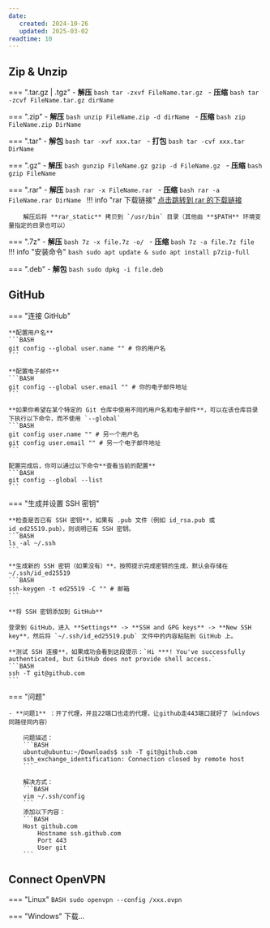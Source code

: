 ```yaml
---
date:
   created: 2024-10-26
   updated: 2025-03-02
readtime: 10
---
```



## Zip & Unzip
=== ".tar.gz | .tgz"
    - **解压**
        ```bash
        tar -zxvf FileName.tar.gz
        ```
    - **压缩**
        ```bash
        tar -zcvf FileName.tar.gz dirName
        ```

=== ".zip"
    - **解压**
        ```bash
        unzip FileName.zip -d dirName
        ```
    - **压缩**
        ```bash
        zip FileName.zip DirName
        ```

=== ".tar"
    - **解包**
        ```bash
        tar -xvf xxx.tar
        ```
    - **打包**
        ```bash
        tar -cvf xxx.tar DirName
        ```

=== ".gz"
    - **解压**
        ```bash
        gunzip FileName.gz
        gzip -d FileName.gz
        ```
    - **压缩**
        ```bash
        gzip FileName
        ```
 
=== ".rar"
    - **解压**
        ```bash
        rar -x FileName.rar
        ```
    - **压缩**
        ```bash
        rar -a FileName.rar DirName
        ```
    !!! info "rar 下载链接"
        <a href="https://www.rarlab.com/" target="_blank">点击跳转到 rar 的下载链接</a>
        
        解压后将 **rar_static** 拷贝到 `/usr/bin` 目录（其他由 **$PATH** 环境变量指定的目录也可以）
 
=== ".7z"
    - **解压**
        ```bash
        7z -x file.7z -o/
        ```
    - **压缩**
        ```bash
        7z -a file.7z file
        ```
    !!! info "安装命令"
        ```bash
        sudo apt update & sudo apt install p7zip-full
        ```

=== ".deb"
    - **解包**
        ```bash
        sudo dpkg -i file.deb
        ```

<!-- more -->

## GitHub

=== "连接 GitHub"

    **配置用户名**
    ```BASH
    git config --global user.name "" # 你的用户名
    ```

    **配置电子邮件**
    ```BASH
    git config --global user.email "" # 你的电子邮件地址
    ```

    **如果你希望在某个特定的 Git 仓库中使用不同的用户名和电子邮件**，可以在该仓库目录下执行以下命令，而不使用 `--global`
    ```BASH
    git config user.name "" # 另一个用户名
    git config user.email "" # 另一个电子邮件地址
    ```

    配置完成后，你可以通过以下命令**查看当前的配置**
    ```BASH
    git config --global --list
    ```

=== "生成并设置 SSH 密钥"

    **检查是否已有 SSH 密钥**，如果有 .pub 文件（例如 id_rsa.pub 或 id_ed25519.pub），则说明已有 SSH 密钥。
    ```BASH
    ls -al ~/.ssh
    ```

    **生成新的 SSH 密钥（如果没有）**，按照提示完成密钥的生成，默认会存储在 ~/.ssh/id_ed25519
    ```BASH
    ssh-keygen -t ed25519 -C "" # 邮箱
    ```

    **将 SSH 密钥添加到 GitHub**

    登录到 GitHub，进入 **Settings** -> **SSH and GPG keys** -> **New SSH key**，然后将 `~/.ssh/id_ed25519.pub` 文件中的内容粘贴到 GitHub 上。

    **测试 SSH 连接**，如果成功会看到这段提示：`Hi ***! You've successfully authenticated, but GitHub does not provide shell access.`
    ```BASH
    ssh -T git@github.com
    ```
=== "问题"

    - **问题1** ：开了代理，并且22端口也走的代理，让github走443端口就好了（windows同路径同内容）
        
        问题描述：
        ```BASH
        ubuntu@ubuntu:~/Downloads$ ssh -T git@github.com
        ssh_exchange_identification: Connection closed by remote host
        ```

        解决方式：
        ```BASH
        vim ~/.ssh/config
        ```
        添加以下内容：
        ```BASH
        Host github.com
            Hostname ssh.github.com
            Port 443
            User git
        ```

## Connect OpenVPN

=== "Linux"
    ```BASH
    sudo openvpn --config /xxx.ovpn
    ```

=== "Windows"
    下载...
